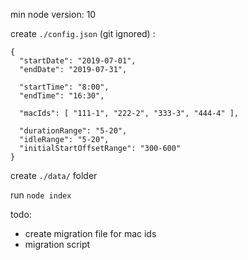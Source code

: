 min node version: 10

create `./config.json` (git ignored) :

```
{
  "startDate": "2019-07-01",
  "endDate": "2019-07-31",

  "startTime": "8:00",
  "endTime": "16:30",

  "macIds": [ "111-1", "222-2", "333-3", "444-4" ],

  "durationRange": "5-20",
  "idleRange": "5-20",
  "initialStartOffsetRange": "300-600"
}
```

create `./data/` folder

run `node index`

todo: 
 - create migration file for mac ids
 - migration script 
